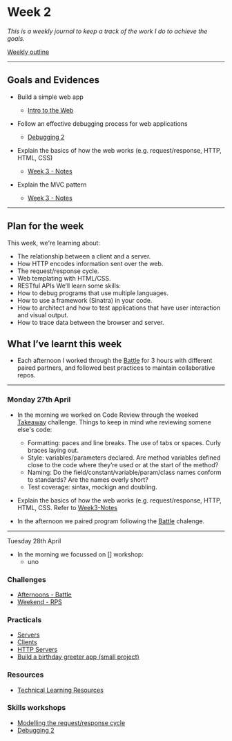 # Week 2


*This is a weekly journal to keep a track of the work I do to achieve the goals.*

[Weekly outline](_https://github.com/makersacademy/course/blob/master/week_outlines.md/_)

---
## Goals and Evidences


* Build a simple web app
    * [Intro to the Web](https://github.com/makersacademy/course/tree/master/intro_to_the_web)

* Follow an effective debugging process for web applications
    * [Debugging 2](https://github.com/makersacademy/skills-workshops/tree/master/week-3/debugging_2)

* Explain the basics of how the web works (e.g. request/response, HTTP, HTML, CSS)
    * [Week 3 - Notes]()

* Explain the MVC pattern
    * [Week 3 - Notes]()

---
## Plan for the week 

This week, we're learning about:
- The relationship between a client and a server.
- How HTTP encodes information sent over the web.
- The request/response cycle.
- Web templating with HTML/CSS.
- RESTful APIs
We’ll learn some skills:
- How to debug programs that use multiple languages.
- How to use a framework (Sinatra) in your code.
- How to architect and how to test applications that have user interaction and visual output.
- How to trace data between the browser and server.


## What I’ve learnt this week
* Each afternoon I worked through the [Battle](https://github.com/makersacademy/course/tree/master/intro_to_the_web) for 3 hours with different paired partners, and followed best practices to maintain collaborative repos.

---

### Monday 27th April

* In the morning we worked on Code Review through the weeked [Takeaway](https://github.com/pauladarias/takeaway-challenge) challenge. Things to keep in mind whe reviewing somene else's code:
   * Formatting: paces and line breaks. The use of tabs or spaces. Curly braces laying out.
   * Style: variables/parameters declared. Are method variables defined close to the code where they’re used or at the start of the method?
   * Naming: Do the field/constant/variable/param/class names conform to standards? Are the names overly short?
   * Test coverage: sintax, mockign and doubling.

* Explain the basics of how the web works (e.g. request/response, HTTP, HTML, CSS. Refer to [Week3-Notes]() 


* In the afternoon we paired program following the [Battle](https://github.com/makersacademy/course/tree/master/intro_to_the_web) chalenge.


---
Tuesday 28th April

* In the morning we focussed on [] workshop:
   * uno 



### Challenges

* [Afternoons - Battle](https://github.com/makersacademy/course/tree/master/intro_to_the_web)
* [Weekend - RPS](https://github.com/makersacademy/rps-challenge)

### Practicals

* [Servers](https://github.com/makersacademy/skills-workshops/blob/master/practicals/servers_and_clients/servers.md)
* [Clients](https://github.com/makersacademy/skills-workshops/blob/master/practicals/servers_and_clients/clients.md)
* [HTTP Servers](https://github.com/makersacademy/skills-workshops/blob/master/practicals/servers_and_clients/http_servers.md)
* [Build a birthday greeter app (small project)](https://github.com/makersacademy/course/blob/master/intro_to_the_web/post_challenges/birthday_app.md)

### Resources
* [Technical Learning Resources](https://airtable.com/shrlqxQm2BeUDvFyp/tblokmw6yNUO75ge6?blocks=hide)

### Skills workshops

* [Modelling the request/response cycle](https://github.com/makersacademy/skills-workshops/tree/master/week-3/process_modelling)
* [Debugging 2](https://github.com/makersacademy/skills-workshops/tree/master/week-3/debugging_2)